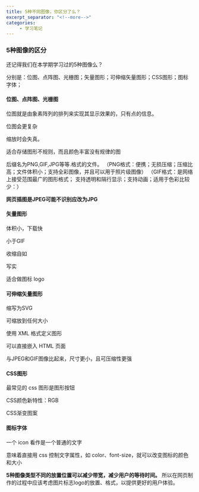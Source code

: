 ```yaml
---
title: 5种不同图像，你区分了么？
excerpt_separator: "<!--more-->"
categories:
     - 学习笔记
---
```


### 5种图像的区分
<!--more-->
还记得我们在本学期学习过的5种图像么？

分别是：位图、点阵图、光栅图；矢量图形；可伸缩矢量图形；CSS图形；图标字体；

#### 位图、点阵图、光栅图 

位图就是由象素阵列的排列来实现其显示效果的，只有点的信息。

位图会更复杂

缩放时会失真。

适合存储图形不规则，而且颜色丰富没有规律的图

后缀名为PNG,GIF,JPG等等.格式的文件。
（PNG格式：便携；无损压缩；压缩比高；文件体积小；支持全彩图像，并且可以用于照片级图像）
（GIF格式：是网络上接受范围最广的图形格式； 支持透明和隔行显示；支持动画；适用于色彩比较少：）

**网页插图是JPEG可能不识别应改为JPG**

#### 矢量图形

体积小，下载快

小于GIF

收缩自如

写实

适合做图标 logo

#### 可伸缩矢量图形

缩写为SVG

可缩放到任何大小

使用 XML 格式定义图形

可以直接嵌入 HTML 页面

与JPEG和GIF图像比起来，尺寸更小，且可压缩性更强

#### CSS图形

最常见的 css 图形是图形按钮

CSS颜色新特性：RGB

CSS渐变图案

#### 图标字体

一个 icon 看作是一个普通的文字

意味着直接用 css 控制文字属性，如 color、font-size，就可以改变图标的颜色和大小

**5种图像类型不同的放置位置可以减少带宽，减少用户的等待时间。**
所以在网页制作的过程中应该考虑图片标志logo的放置、格式，以提供更好的用户体验。